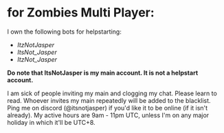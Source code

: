 # for Zombies Multi Player:
I own the following bots for helpstarting:
- *ItzNotJasper*
- *ItsNot_Jasper*
- *ItzNot_Jasper*

**Do note that ItsNotJasper is my main account. It is not a helpstart account.**

I am sick of people inviting my main and clogging my chat. Please learn to read. Whoever invites my main repeatedly will be added to the blacklist.
Ping me on discord (@itsnotjasper) if you'd like it to be online (if it isn't already). 
My active hours are 9am - 11pm UTC, unless I'm on any major holiday in which it'll be UTC+8. 
